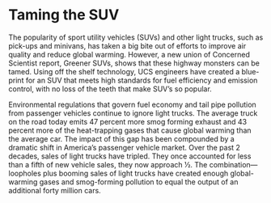 # Taming the SUV


The popularity of sport utility vehicles (SUVs) and other light trucks, such as pick-ups and minivans, has taken a big bite out of efforts to improve air quality and reduce global warming. However, a new union of Concerned Scientist report, Greener SUVs, shows that these highway monsters can be tamed. Using off the shelf technology, UCS engineers have created a blue-print for an SUV that meets high standards for fuel efficiency and emission control, with no loss of the teeth that make SUV’s so popular.

Environmental regulations that govern fuel economy and tail pipe pollution from passenger vehicles continue to ignore light trucks. The average truck on the road today emits 47 percent more smog forming exhaust and 43 percent more of the heat-trapping gases that cause global warming than the average car. The impact of this gap
has been compounded by a dramatic shift in America’s passenger vehicle market. Over the past 2 decades, sales of light trucks have tripled. They once accounted for less than a fifth of new vehicle sales, they now approach 1⁄2. The combination—loopholes plus booming sales of light trucks have created enough global-warming gases and smog-forming pollution to equal the output of an additional forty million cars.